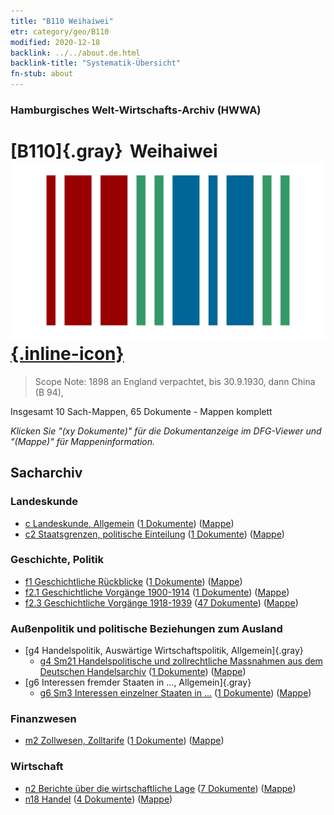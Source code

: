 ```yaml
---
title: "B110 Weihaiwei"
etr: category/geo/B110
modified: 2020-12-18
backlink: ../../about.de.html
backlink-title: "Systematik-Übersicht"
fn-stub: about
---
```


### Hamburgisches Welt-Wirtschafts-Archiv (HWWA)
# [B110]{.gray}&#8201; Weihaiwei&#160; [![Wikidata item](/images/Wikidata-logo.svg){.inline-icon}](http://www.wikidata.org/entity/Q15939896)


> Scope Note: 1898 an England verpachtet, bis 30.9.1930, dann China (B 94), 



Insgesamt 10 Sach-Mappen, 65 Dokumente - Mappen komplett

_Klicken Sie "(xy Dokumente)" für die Dokumentanzeige im DFG-Viewer und "(Mappe)" für Mappeninformation._

## Sacharchiv




### Landeskunde

- [c Landeskunde, Allgemein](../../../subject/about.de.html#c) (<a href="https://dfg-viewer.de/show/?tx_dlf[id]=https://pm20.zbw.eu/mets/sh/1412xx/141271/1441xx/144199/public.mets.de.xml" target="_blank">1 Dokumente</a>) ([Mappe](http://purl.org/pressemappe20/folder/sh/141271,144199))
- [c2 Staatsgrenzen, politische Einteilung](../../../subject/about.de.html#c2) (<a href="https://dfg-viewer.de/show/?tx_dlf[id]=https://pm20.zbw.eu/mets/sh/1412xx/141271/1442xx/144202/public.mets.de.xml" target="_blank">1 Dokumente</a>) ([Mappe](http://purl.org/pressemappe20/folder/sh/141271,144202))

### Geschichte, Politik

- [f1 Geschichtliche Rückblicke](../../../subject/about.de.html#f1) (<a href="https://dfg-viewer.de/show/?tx_dlf[id]=https://pm20.zbw.eu/mets/sh/1412xx/141271/1442xx/144283/public.mets.de.xml" target="_blank">1 Dokumente</a>) ([Mappe](http://purl.org/pressemappe20/folder/sh/141271,144283))
- [f2.1 Geschichtliche Vorgänge 1900-1914](../../../subject/about.de.html#f2.1) (<a href="https://dfg-viewer.de/show/?tx_dlf[id]=https://pm20.zbw.eu/mets/sh/1412xx/141271/1813xx/181392/public.mets.de.xml" target="_blank">1 Dokumente</a>) ([Mappe](http://purl.org/pressemappe20/folder/sh/141271,181392))
- [f2.3 Geschichtliche Vorgänge 1918-1939](../../../subject/about.de.html#f2.3) (<a href="https://dfg-viewer.de/show/?tx_dlf[id]=https://pm20.zbw.eu/mets/sh/1412xx/141271/1813xx/181391/public.mets.de.xml" target="_blank">47 Dokumente</a>) ([Mappe](http://purl.org/pressemappe20/folder/sh/141271,181391))

### Außenpolitik und politische Beziehungen zum Ausland

- [g4 Handelspolitik, Auswärtige Wirtschaftspolitik, Allgemein]{.gray}
  - [g4 Sm21 Handelspolitische und zollrechtliche Massnahmen aus dem Deutschen Handelsarchiv](../../../subject/about.de.html#g4_Sm21) (<a href="https://dfg-viewer.de/show/?tx_dlf[id]=https://pm20.zbw.eu/mets/sh/1412xx/141271/1444xx/144492/public.mets.de.xml" target="_blank">1 Dokumente</a>) ([Mappe](http://purl.org/pressemappe20/folder/sh/141271,144492))
- [g6 Interessen fremder Staaten in ..., Allgemein]{.gray}
  - [g6 Sm3 Interessen einzelner Staaten in ...](../../../subject/about.de.html#g6_Sm3) (<a href="https://dfg-viewer.de/show/?tx_dlf[id]=https://pm20.zbw.eu/mets/sh/1412xx/141271/1445xx/144568/public.mets.de.xml" target="_blank">1 Dokumente</a>) ([Mappe](http://purl.org/pressemappe20/folder/sh/141271,144568))

### Finanzwesen

- [m2 Zollwesen, Zolltarife](../../../subject/about.de.html#m2) (<a href="https://dfg-viewer.de/show/?tx_dlf[id]=https://pm20.zbw.eu/mets/sh/1412xx/141271/1448xx/144850/public.mets.de.xml" target="_blank">1 Dokumente</a>) ([Mappe](http://purl.org/pressemappe20/folder/sh/141271,144850))

### Wirtschaft

- [n2 Berichte über die wirtschaftliche Lage](../../../subject/about.de.html#n2) (<a href="https://dfg-viewer.de/show/?tx_dlf[id]=https://pm20.zbw.eu/mets/sh/1412xx/141271/1449xx/144972/public.mets.de.xml" target="_blank">7 Dokumente</a>) ([Mappe](http://purl.org/pressemappe20/folder/sh/141271,144972))
- [n18 Handel](../../../subject/about.de.html#n18) (<a href="https://dfg-viewer.de/show/?tx_dlf[id]=https://pm20.zbw.eu/mets/sh/1412xx/141271/1452xx/145262/public.mets.de.xml" target="_blank">4 Dokumente</a>) ([Mappe](http://purl.org/pressemappe20/folder/sh/141271,145262))


